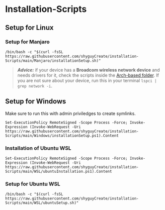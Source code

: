 # Installation-Scripts

## **Setup for Linux**

### Setup for Manjaro
```
/bin/bash -c "$(curl -fsSL https://raw.githubusercontent.com/shyguyCreate/installation-Scripts/main/Manjaro/installationSetup.sh)"
```
> ***Advice:*** if your device has a **Broadcom wireless network device** and needs drivers for it, check the scripts inside the [Arch-based folder](BroadcomDrivers/Arch-based). If you are not sure about your device, run this in your terminal `lspci | grep network -i`.

## **Setup for Windows**
Make sure to run this with admin priviledges to create symlinks.
```
Set-ExecutionPolicy RemoteSigned -Scope Process -Force; Invoke-Expression (Invoke-WebRequest -Uri https://raw.githubusercontent.com/shyguyCreate/installation-Scripts/main/Windows/installationSetup.ps1).Content
```

### Installation of Ubuntu WSL
```
Set-ExecutionPolicy RemoteSigned -Scope Process -Force; Invoke-Expression (Invoke-WebRequest -Uri https://raw.githubusercontent.com/shyguyCreate/installation-Scripts/main/WSL/ubuntuInstallation.ps1).Content
```

### Setup for Ubuntu WSL
```
/bin/bash -c "$(curl -fsSL https://raw.githubusercontent.com/shyguyCreate/installation-Scripts/main/WSL/ubuntuSetup.sh)"
```
